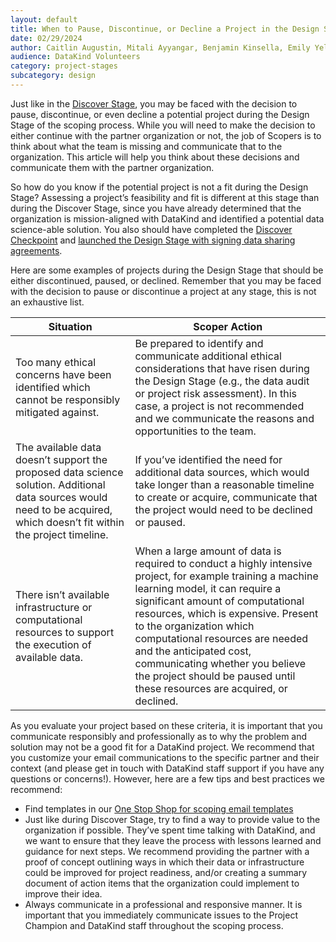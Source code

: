 ```yaml
---
layout: default
title: When to Pause, Discontinue, or Decline a Project in the Design Stage
date: 02/29/2024
author: Caitlin Augustin, Mitali Ayyangar, Benjamin Kinsella, Emily Yelverton, Arina Igumenshcheva, Mallory Sheff, Rachel Wells
audience: DataKind Volunteers
category: project-stages
subcategory: design
---
```


Just like in the [Discover Stage](/project-stages/discovery/when_to_pause_discovery), you may be faced with the decision to pause, discontinue, or even decline a potential project during the Design Stage of the scoping process. While you will need to make the decision to either continue with the partner organization or not, the job of Scopers is to think about what the team is missing and communicate that to the organization. This article will help you think about these decisions and communicate them with the partner organization. 


So how do you know if the potential project is not a fit during the Design Stage? Assessing a project’s feasibility and fit is different at this stage than during the Discover Stage, since you have already determined that the organization is mission\-aligned with DataKind and identified a potential data science\-able solution. You also should have completed the [Discover Checkpoint](/project-stages/discovery/discovery_checkpoint) and [launched the Design Stage with signing data sharing agreements](/project-stages/design/design_stage_launch_agreements).


Here are some examples of projects during the Design Stage that should be either discontinued, paused, or declined. Remember that you may be faced with the decision to pause or discontinue a project at any stage, this is not an exhaustive list.




| Situation | Scoper Action |
| --- | --- |
| Too many ethical concerns have been identified which cannot be responsibly mitigated against. | Be prepared to identify and communicate additional ethical considerations that have risen during the Design Stage (e.g., the data audit or project risk assessment). In this case, a project is not recommended and we communicate the reasons and opportunities to the team. |
| The available data doesn’t support the proposed data science solution. Additional data sources would need to be acquired, which doesn’t fit within the project timeline. | If you’ve identified the need for additional data sources, which would take longer than a reasonable timeline to create or acquire, communicate that the project would need to be declined or paused. |
| There isn’t available infrastructure or computational resources to support the execution of available data. | When a large amount of data is required to conduct a highly intensive project, for example training a machine learning model, it can require a significant amount of computational resources, which is expensive. Present to the organization which computational resources are needed and the anticipated cost, communicating whether you believe the project should be paused until these resources are acquired, or declined. |


As you evaluate your project based on these criteria, it is important that you communicate responsibly and professionally as to why the problem and solution may not be a good fit for a DataKind project. We recommend that you customize your email communications to the specific partner and their context (and please get in touch with DataKind staff support if you have any questions or concerns!). However, here are a few tips and best practices we recommend:


* Find templates in our [One Stop Shop for scoping email templates](https://docs.google.com/document/u/0/d/10d_OKPh5TPjpmSjkRYOHEgGgheMo2fIOm7RrXEgEbaM/edit)
* Just like during Discover Stage, try to find a way to provide value to the organization if possible. They’ve spent time talking with DataKind, and we want to ensure that they leave the process with lessons learned and guidance for next steps. We recommend providing the partner with a proof of concept outlining ways in which their data or infrastructure could be improved for project readiness, and/or creating a summary document of action items that the organization could implement to improve their idea.
* Always communicate in a professional and responsive manner. It is important that you immediately communicate issues to the Project Champion and DataKind staff throughout the scoping process.